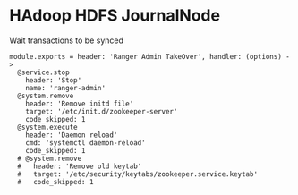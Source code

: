 
# HAdoop HDFS JournalNode

Wait transactions to be synced

    module.exports = header: 'Ranger Admin TakeOver', handler: (options) ->
      @service.stop
        header: 'Stop'
        name: 'ranger-admin'
      @system.remove
        header: 'Remove initd file'
        target: '/etc/init.d/zookeeper-server'
        code_skipped: 1
      @system.execute
        header: 'Daemon reload'
        cmd: 'systemctl daemon-reload'
        code_skipped: 1
      # @system.remove
      #   header: 'Remove old keytab'
      #   target: '/etc/security/keytabs/zookeeper.service.keytab'
      #   code_skipped: 1